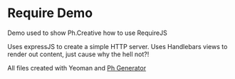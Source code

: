 Require Demo
========

Demo used to show Ph.Creative how to use RequireJS

Uses expressJS to create a simple HTTP server. Uses Handlebars views to render out content, just cause why the hell not?!

All files created with Yeoman and [Ph Generator](https://github.com/iamphill/generator-ph)
